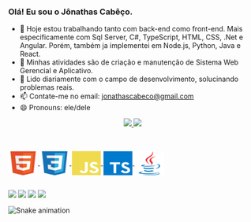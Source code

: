 ### Olá! Eu sou o Jônathas Cabêço.

- 🔭 Hoje estou trabalhando tanto com back-end como front-end. Mais especificamente com Sql Server, C#, TypeScript, HTML, CSS, .Net e Angular. Porém, também ja implementei em Node.js, Python, Java e React.  
- 🌱 Minhas atividades são de criação e manutenção de Sistema Web Gerencial e Aplicativo.
- 👯 Lido diariamente com o campo de desenvolvimento, solucinando problemas reais.
- 📫 Contate-me no email: jonathascabeco@gmail.com
- 😄 Pronouns: ele/dele

<div align="center">
  <a href="https://github.com/jonathascabeco">
  <img height="180em" src="https://github-readme-stats.vercel.app/api?username=jonathascabeco&show_icons=true&theme=blue-green&include_all_commits=true&count_private=true"/>
  <img height="180em" src="https://github-readme-stats.vercel.app/api/top-langs/?username=jonathascabeco&layout=compact&langs_count=7&theme=blue-green"/>
</div>
  
  ##  
  
  <div style="display: inline_block"><br>
  <img align="center" alt="Cabeco-HTML" height="50" width="60" src="https://raw.githubusercontent.com/devicons/devicon/master/icons/html5/html5-original.svg">
  <img align="center" alt="Cabeco-CSS" height="50" width="60" src="https://raw.githubusercontent.com/devicons/devicon/master/icons/css3/css3-original.svg">
  <img align="center" alt="Cabeco-Js" height="50" width="60" src="https://raw.githubusercontent.com/devicons/devicon/master/icons/javascript/javascript-plain.svg"> 
  <img align="center" alt="Cabeco-Ts" height="50" width="60" src="https://raw.githubusercontent.com/devicons/devicon/master/icons/typescript/typescript-plain.svg">
  <img align="center" alt="Cabeco-Java" height="50" width="60" src="https://raw.githubusercontent.com/devicons/devicon/master/icons/java/java-original.svg">
</div>
  
  ##
  
  <div>   
    <a href="https://personal.myskills.com.br/#/perfil/1890674" target="_blank"><img src="https://img.shields.io/badge/Blogger-FF5722?style=for-the-badge&logo=blogger&logoColor=white" target="_blank"></a>   
   <a href = "https://wa.me/5544991783337"><img src="https://img.shields.io/badge/WhatsApp-25D366?style=for-the-badge&logo=whatsapp&logoColor=white" target="_blank"></a>
    <a href="https://www.instagram.com/jonathascabeco/" target="_blank"><img src="https://img.shields.io/badge/-Instagram-%23E4405F?style=for-the-badge&logo=instagram&logoColor=white" target="_blank"></a>   
    <a href="https://www.linkedin.com/in/jonathascabeco/" target="_blank"><img src="https://img.shields.io/badge/LinkedIn-0077B5?style=for-the-badge&logo=linkedin&logoColor=white" target="_blank"></a>

 
  ![Snake animation](https://github.com/jonathascabeco/jonathascabeco/blob/output/github-contribution-grid-snake.svg)
 
</div>
